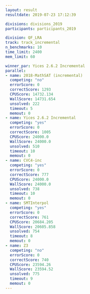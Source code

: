 ```yaml
---
layout: result
resultdate: 2019-07-23 17:12:39

divisions: divisions_2019
participants: participants_2019

division: QF_LRA
track: track_incremental
n_benchmarks: 10
time_limit: 2400
mem_limit: 60

winner_par: Yices 2.6.2 Incremental
parallel:
- name: 2018-MathSAT (incremental)
  competing: "no"
  errorScore: 0
  correctScore: 1293
  CPUScore: 14732.134
  WallScore: 14731.654
  unsolved: 222
  timeout: 5
  memout: 0
- name: Yices 2.6.2 Incremental
  competing: "yes"
  errorScore: 0
  correctScore: 1005
  CPUScore: 24000.0
  WallScore: 24000.0
  unsolved: 510
  timeout: 10
  memout: 0
- name: CVC4-inc
  competing: "yes"
  errorScore: 0
  correctScore: 777
  CPUScore: 24000.0
  WallScore: 24000.0
  unsolved: 738
  timeout: 10
  memout: 0
- name: SMTInterpol
  competing: "yes"
  errorScore: 0
  correctScore: 761
  CPUScore: 20684.205
  WallScore: 20605.858
  unsolved: 754
  timeout: 8
  memout: 0
- name: Z3
  competing: "no"
  errorScore: 0
  correctScore: 740
  CPUScore: 23594.26
  WallScore: 23594.52
  unsolved: 775
  timeout: 9
  memout: 0
---
```

